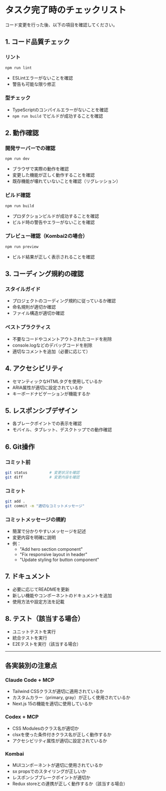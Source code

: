 # タスク完了時のチェックリスト

コード変更を行った後、以下の項目を確認してください。

## 1. コード品質チェック

### リント
```bash
npm run lint
```
- ESLintエラーがないことを確認
- 警告も可能な限り修正

### 型チェック
- TypeScriptのコンパイルエラーがないことを確認
- `npm run build` でビルドが成功することを確認

## 2. 動作確認

### 開発サーバーでの確認
```bash
npm run dev
```
- ブラウザで実際の動作を確認
- 変更した機能が正しく動作することを確認
- 既存機能が壊れていないことを確認（リグレッション）

### ビルド確認
```bash
npm run build
```
- プロダクションビルドが成功することを確認
- ビルド時の警告やエラーがないことを確認

### プレビュー確認（Kombai2の場合）
```bash
npm run preview
```
- ビルド結果が正しく表示されることを確認

## 3. コーディング規約の確認

### スタイルガイド
- プロジェクトのコーディング規約に従っているか確認
- 命名規則が適切か確認
- ファイル構造が適切か確認

### ベストプラクティス
- 不要なコードやコメントアウトされたコードを削除
- console.logなどのデバッグコードを削除
- 適切なコメントを追加（必要に応じて）

## 4. アクセシビリティ

- セマンティックなHTMLタグを使用しているか
- ARIA属性が適切に設定されているか
- キーボードナビゲーションが機能するか

## 5. レスポンシブデザイン

- 各ブレークポイントでの表示を確認
- モバイル、タブレット、デスクトップでの動作確認

## 6. Git操作

### コミット前
```bash
git status          # 変更状況を確認
git diff            # 変更内容を確認
```

### コミット
```bash
git add .
git commit -m "適切なコミットメッセージ"
```

### コミットメッセージの規約
- 簡潔で分かりやすいメッセージを記述
- 変更内容を明確に説明
- 例：
  - "Add hero section component"
  - "Fix responsive layout in header"
  - "Update styling for button component"

## 7. ドキュメント

- 必要に応じてREADMEを更新
- 新しい機能やコンポーネントのドキュメントを追加
- 使用方法や設定方法を記載

## 8. テスト（該当する場合）

- ユニットテストを実行
- 統合テストを実行
- E2Eテストを実行（該当する場合）

---

## 各実装別の注意点

### Claude Code + MCP
- Tailwind CSSクラスが適切に適用されているか
- カスタムカラー（primary, gray）が正しく使用されているか
- Next.js 15の機能を適切に使用しているか

### Codex + MCP
- CSS Modulesのクラス名が適切か
- clsxを使った条件付きクラス名が正しく動作するか
- アクセシビリティ属性が適切に設定されているか

### Kombai
- MUIコンポーネントが適切に使用されているか
- sx propsでのスタイリングが正しいか
- レスポンシブブレークポイントが適切か
- Redux storeとの連携が正しく動作するか（該当する場合）
